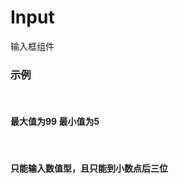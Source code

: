 # Input

输入框组件

### 示例

<script>
export default {
  data() {
    return {
      value: 2
    }
  }
}
</script>
<br/>

<h4>最大值为99 最小值为5</h4>  
<br/>

<aw-input v-model.number="value"  :max="99" :min="5" clearable placeholder="请输入数量"></aw-input>

<h4>只能输入数值型，且只能到小数点后三位</h4>  
<br/>
<aw-input v-model="value" type="float" :float-num="3" clearable :width="130" placeholder="请输入数量"></aw-input>
